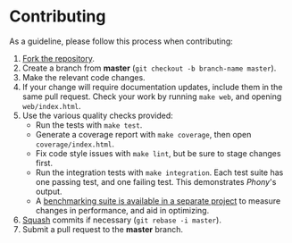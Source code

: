 # Contributing

As a guideline, please follow this process when contributing:

1. [Fork the repository].
2. Create a branch from **master** (`git checkout -b branch-name master`).
3. Make the relevant code changes.
4. If your change will require documentation updates, include them in the same
   pull request. Check your work by running `make web`, and opening
   `web/index.html`.
5. Use the various quality checks provided:
    - Run the tests with `make test`.
    - Generate a coverage report with `make coverage`, then open
      `coverage/index.html`.
    - Fix code style issues with `make lint`, but be sure to stage changes
      first.
    - Run the integration tests with `make integration`. Each test suite has one
      passing test, and one failing test. This demonstrates *Phony*'s output.
    - A [benchmarking suite is available in a separate project] to measure
      changes in performance, and aid in optimizing.
6. [Squash] commits if necessary (`git rebase -i master`).
7. Submit a pull request to the **master** branch.

[benchmarking suite is available in a separate project]: https://github.com/eloquent/phony-benchmarks
[fork the repository]: https://help.github.com/articles/fork-a-repo
[squash]: http://git-scm.com/book/en/Git-Tools-Rewriting-History#Changing-Multiple-Commit-Messages

